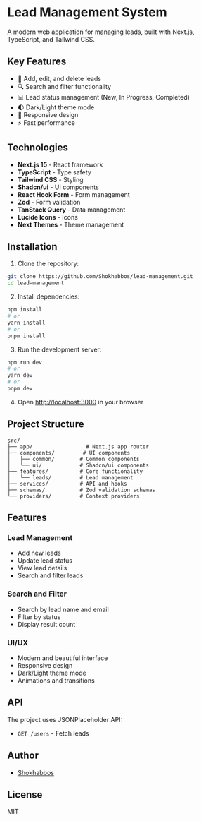 # Lead Management System

A modern web application for managing leads, built with Next.js, TypeScript, and Tailwind CSS.

## Key Features

- 🎯 Add, edit, and delete leads
- 🔍 Search and filter functionality
- 📊 Lead status management (New, In Progress, Completed)
- 🌓 Dark/Light theme mode
- 📱 Responsive design
- ⚡ Fast performance

## Technologies

- **Next.js 15** - React framework
- **TypeScript** - Type safety
- **Tailwind CSS** - Styling
- **Shadcn/ui** - UI components
- **React Hook Form** - Form management
- **Zod** - Form validation
- **TanStack Query** - Data management
- **Lucide Icons** - Icons
- **Next Themes** - Theme management

## Installation

1. Clone the repository:
```bash
git clone https://github.com/Shokhabbos/lead-management.git
cd lead-management
```

2. Install dependencies:
```bash
npm install
# or
yarn install
# or
pnpm install
```

3. Run the development server:
```bash
npm run dev
# or
yarn dev
# or
pnpm dev
```

4. Open [http://localhost:3000](http://localhost:3000) in your browser

## Project Structure

```
src/
├── app/                 # Next.js app router
├── components/         # UI components
│   ├── common/        # Common components
│   └── ui/            # Shadcn/ui components
├── features/          # Core functionality
│   └── leads/         # Lead management
├── services/          # API and hooks
├── schemas/           # Zod validation schemas
└── providers/         # Context providers
```

## Features

### Lead Management
- Add new leads
- Update lead status
- View lead details
- Search and filter leads

### Search and Filter
- Search by lead name and email
- Filter by status
- Display result count

### UI/UX
- Modern and beautiful interface
- Responsive design
- Dark/Light theme mode
- Animations and transitions

## API

The project uses JSONPlaceholder API:
- `GET /users` - Fetch leads

## Author

- [Shokhabbos](https://github.com/Shokhabbos)

## License

MIT
